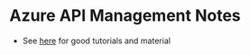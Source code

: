 # Azure API Management Notes

- See [here](https://azure.github.io/apim-lab/) for good tutorials and material